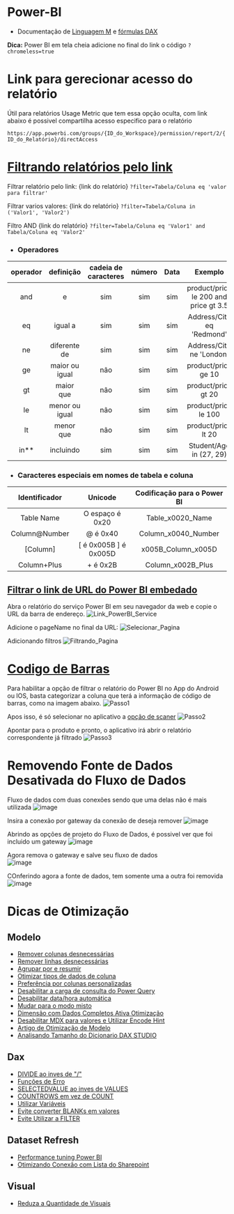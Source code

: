 # Power-BI

+ Documentação de [Linguagem M](https://docs.microsoft.com/en-us/powerquery-m/power-query-m-function-reference) e [fórmulas DAX](https://dax.guide/)

**Dica:** Power BI em tela cheia adicione no final do link o código ``?chromeless=true``

# Link para gerecionar acesso do relatório
Útil para relatórios Usage Metric que tem essa opção oculta, com link abaixo é possivel compartilha acesso especifico
para o relatório

`https://app.powerbi.com/groups/{ID_do_Workspace}/permission/report/2/{ID_do_Relatório}/directAccess`

# [Filtrando relatórios pelo link](https://docs.microsoft.com/pt-br/power-bi/collaborate-share/service-url-filters "Documentação Power BI")

Filtrar relatório pelo link:
{link do relatório} ``?filter=Tabela/Coluna eq 'valor para filtrar'``

Filtrar varios valores:
{link do relatório} ``?filter=Tabela/Coluna in ('Valor1', 'Valor2')``

Filtro AND
{link do relatório} ``?filter=Tabela/Coluna eq 'Valor1' and Tabela/Coluna eq 'Valor2'``

* ### Operadores
| operador 	| definição      	| cadeia de caracteres 	| número 	| Data 	| Exemplo                               	|
|:--------:	|:--------------:	|:--------------------:	|:------:	|:----:	|:-------------------------------------:	|
| and      	| e              	| sim                  	| sim    	| sim  	| product/price le 200 and price gt 3.5 	|
| eq       	| igual a        	| sim                  	| sim    	| sim  	| Address/City eq 'Redmond'             	|
| ne       	| diferente de   	| sim                  	| sim    	| sim  	| Address/City ne 'London'              	|
| ge       	| maior ou igual 	| não                  	| sim    	| sim  	| product/price ge 10                   	|
| gt       	| maior que      	| não                  	| sim    	| sim  	| product/price gt 20                   	|
| le       	| menor ou igual 	| não                  	| sim    	| sim  	| product/price le 100                  	|
| lt       	| menor que      	| não                  	| sim    	| sim  	| product/price lt 20                   	|
| in**     	| incluindo      	| sim                  	| sim    	| sim  	| Student/Age in (27, 29)               	|

* ### Caracteres especiais em nomes de tabela e coluna
| Identificador  	| Unicode               	| Codificação para o Power BI 	|
|:--------------:	|:---------------------:	|:---------------------------:	|
| Table Name    	| O espaço é 0x20       	| Table_x0020_Name            	|
| Column@Number  	| @ é 0x40              	| Column_x0040_Number         	|
| [Column]       	| [ é 0x005B ] é 0x005D 	| x005B_Column_x005D          	|
| Column+Plus    	| + é 0x2B              	| Column_x002B_Plus           	|

## [Filtrar o link de URL do Power BI embedado](https://powerbi.microsoft.com/pt-br/blog/easily-embed-secure-power-bi-reports-in-your-internal-portals-or-websites/ "Documentação Power BI")

Abra o relatório do serviço Power BI em seu navegador da web e copie o URL da barra de endereço.
![Link_PowerBI_Service](https://user-images.githubusercontent.com/31570331/117540290-f43d6280-afe4-11eb-87ab-6821a2a55938.png)

Adicione o pageName no final da URL:
![Selecionar_Pagina](https://user-images.githubusercontent.com/31570331/117540324-28b11e80-afe5-11eb-8cdd-3a965b267575.png)

Adicionando filtros
![Filtrando_Pagina](https://user-images.githubusercontent.com/31570331/117540385-89d8f200-afe5-11eb-9810-a168c82211be.png)


# [Codigo de Barras](https://docs.microsoft.com/pt-br/power-bi/transform-model/desktop-mobile-barcodes)
  Para habilitar a opção de filtrar o relatório do Power BI no App do Android ou IOS,
  basta categorizar a coluna que terá a informação de código de barras, como na imagem abaixo.
![Passo1](https://docs.microsoft.com/pt-br/power-bi/transform-model/media/desktop-mobile-barcodes/power-bi-desktop-barcode.png)

  Apos isso, é só selecionar no aplicativo a [opção de scaner](https://docs.microsoft.com/pt-br/power-bi/consumer/mobile/mobile-apps-scan-barcode-iphone#scan-a-barcode-with-the-power-bi-scanner)
![Passo2](https://docs.microsoft.com/pt-br/power-bi/consumer/mobile/media/mobile-apps-scan-barcode-iphone/power-bi-scanner.png)

  Apontar para o produto e pronto, o aplicativo irá abrir o relatório correspondente já filtrado
![Passo3](https://user-images.githubusercontent.com/31570331/113535981-4edd3c00-95ab-11eb-930e-36f2ac92693c.png)

# Removendo Fonte de Dados Desativada do Fluxo de Dados

Fluxo de dados com duas conexões sendo que uma delas não é mais utilizada
![image](https://user-images.githubusercontent.com/31570331/125868467-67869b4b-f754-4492-9467-a97fa3617bfd.png)

Insira a conexão por gateway da conexão de deseja remover
![image](https://user-images.githubusercontent.com/31570331/125868599-0f459dab-1ded-44c5-90d9-ad50a0453826.png)

Abrindo as opções de projeto do Fluxo de Dados, é possivel ver que foi incluido um gateway
![image](https://user-images.githubusercontent.com/31570331/125868826-d73306c3-d833-4792-b677-ceb97b9c7400.png)

Agora remova o gateway e salve seu fluxo de dados <br>
![image](https://user-images.githubusercontent.com/31570331/125868880-1a745925-8d9f-47c1-b99d-c4e2b090bb1e.png)

COnferindo agora a fonte de dados, tem somente uma a outra foi removida
![image](https://user-images.githubusercontent.com/31570331/125868961-aba41d13-43a5-4a18-8fa6-963c2426bbe3.png)

# Dicas de Otimização

## Modelo

* [Remover colunas desnecessárias](https://docs.microsoft.com/pt-br/power-bi/guidance/import-modeling-data-reduction#remove-unnecessary-columns)
* [Remover linhas desnecessárias](https://docs.microsoft.com/pt-br/power-bi/guidance/import-modeling-data-reduction#remove-unnecessary-rows)
* [Agrupar por e resumir](https://docs.microsoft.com/pt-br/power-bi/guidance/import-modeling-data-reduction#group-by-and-summarize)
* [Otimizar tipos de dados de coluna](https://docs.microsoft.com/pt-br/power-bi/guidance/import-modeling-data-reduction#optimize-column-data-types)
* [Preferência por colunas personalizadas](https://docs.microsoft.com/pt-br/power-bi/guidance/import-modeling-data-reduction#preference-for-custom-columns)
* [Desabilitar a carga de consulta do Power Query](https://docs.microsoft.com/pt-br/power-bi/guidance/import-modeling-data-reduction#disable-power-query-query-load)
* [Desabilitar data/hora automática](https://docs.microsoft.com/pt-br/power-bi/guidance/import-modeling-data-reduction#disable-auto-datetime)
* [Mudar para o modo misto](https://docs.microsoft.com/pt-br/power-bi/guidance/import-modeling-data-reduction#switch-to-mixed-mode)
* [Dimensão com Dados Completos Ativa Otimização](https://dax.tips/2019/11/28/clean-data-faster-reports/)
* [Desabilitar MDX para valores e Utilizar Encode Hint](https://www.youtube.com/watch?v=b2b-z5Iv-cM)
* [Artigo de Otimização de Modelo](https://data-mozart.com/how-to-reduce-your-power-bi-model-size-by-90/)
* [Analisando Tamanho do Dicionario DAX STUDIO](https://www.sqlbi.com/articles/measuring-the-dictionary-size-of-a-column-correctly/)

## Dax

 * [DIVIDE ao inves de "/"](https://docs.microsoft.com/pt-br/power-bi/guidance/dax-divide-function-operator)
 * [Funções de Erro](https://docs.microsoft.com/pt-br/power-bi/guidance/dax-error-functions)
 * [SELECTEDVALUE ao inves de VALUES](https://docs.microsoft.com/pt-br/power-bi/guidance/dax-error-functions)
 * [COUNTROWS em vez de COUNT](https://docs.microsoft.com/pt-br/power-bi/guidance/dax-countrows)
 * [Utilizar Variáveis](https://docs.microsoft.com/pt-br/power-bi/guidance/dax-variables)
 * [Evite converter BLANKs em valores](https://docs.microsoft.com/pt-br/power-bi/guidance/dax-avoid-converting-blank)
 * [Evite Utilizar a FILTER](https://docs.microsoft.com/pt-br/power-bi/guidance/dax-avoid-avoid-filter-as-filter-argument)

## Dataset Refresh

 * [Performance tuning Power BI](https://www.youtube.com/watch?v=MxONhJJi4go&t=3s)
 * [Otimizando Conexão com Lista do Sharepoint](https://www.linkedin.com/pulse/power-bi-lista-do-sharepoint-rafael-barbosa/) 

## Visual

* [Reduza a Quantidade de Visuais](https://www.sqlbi.com/tv/optimizing-card-visuals-in-slow-power-bi-reports/)

